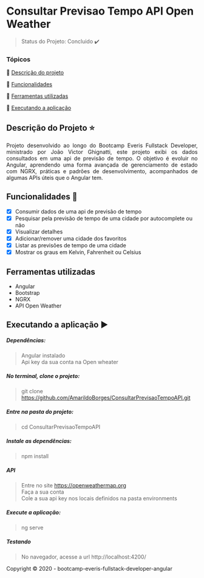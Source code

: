 <p align="center">
  <h1>Consultar Previsao Tempo API Open Weather</h1>
</p>

> Status do Projeto: Concluido :heavy_check_mark:

### Tópicos 

:small_blue_diamond: [Descrição do projeto](#descrição-do-projeto-star)

:small_blue_diamond: [Funcionalidades](#funcionalidades-checkered_flag)

:small_blue_diamond: [Ferramentas utilizadas](#ferramentas-utilizadas)

:small_blue_diamond: [Executando a aplicação](#executando-a-aplicação-arrow_forward)

## Descrição do Projeto :star:
<p align="justify"> 
Projeto desenvolvido ao longo do Bootcamp Everis Fullstack Developer, ministrado por João Victor Ghignatti, este projeto exibi os dados consultados em uma api de previsão de tempo. O objetivo é evoluir no Angular, aprendendo uma forma avançada de gerenciamento de estado com NGRX, práticas e padrões de desenvolvimento, acompanhados de algumas APIs úteis que o Angular tem.
</p>

## Funcionalidades :checkered_flag:
- [X] Consumir dados de uma api de previsão de tempo
- [X] Pesquisar pela previsão de tempo de uma cidade por autocomplete ou não
- [X] Visualizar detalhes 
- [X] Adicionar/remover uma cidade dos favoritos
- [X] Listar as previsões de tempo de uma cidade 
- [X] Mostrar os graus em Kelvin, Fahrenheit ou Celsius

## Ferramentas utilizadas
  - Angular
  - Bootstrap
  - NGRX
  - API Open Weather

## Executando a aplicação :arrow_forward:
  ##### Dependências:
  > Angular instalado<br>
  > Api key da sua conta na Open wheater
  
  ##### No terminal, clone o projeto:
   > git clone https://github.com/AmarildoBorges/ConsultarPrevisaoTempoAPI.git
  
  ##### Entre na pasta do projeto:
   > cd ConsultarPrevisaoTempoAPI

  ##### Instale as dependências:
   > npm install
 
  ##### API
  >  Entre no site https://openweathermap.org <br>
  >  Faça a sua conta <br>
  >  Cole a sua api key nos locais definidos na pasta environments
  
  ##### Execute a aplicação:
   > ng serve
  
  ##### Testando
  >  No navegador, acesse a url http://localhost:4200/
  
  Copyright :copyright: 2020 - bootcamp-everis-fullstack-developer-angular